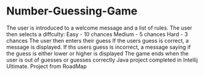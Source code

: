 # Number-Guessing-Game
The user is introduced to a welcome message and a list of rules. 
The user then selects a diffculty:
  Easy - 10 chances
  Medium - 5 chances
  Hard - 3 chances
The user then enters their guess
If the users guess is correct, a message is displayed.
If ths users guess is incorrect, a message saying if the guess is either lower or higher is displayed
The game ends when the user is out of guesses or guesses correctly
Java project completed in Intellij Ultimate. Project from RoadMap

